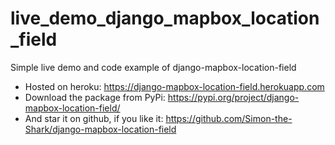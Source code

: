 # live_demo_django_mapbox_location_field
Simple live demo and code example of django-mapbox-location-field
* Hosted on heroku: https://django-mapbox-location-field.herokuapp.com
* Download the package from PyPi: https://pypi.org/project/django-mapbox-location-field/
* And star it on github, if you like it: https://github.com/Simon-the-Shark/django-mapbox-location-field
